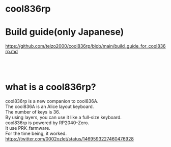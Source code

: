# cool836rp

# Build guide(only Japanese)
https://github.com/telzo2000/cool836rp/blob/main/build_guide_for_cool836rp.md


<br>
<br>

# what is a cool836rp?
cool836rp is a new companion to cool836A.
<br>
The cool836A is an Alice layout keyboard.
<br>
The number of keys is 36. 
<br>
By using layers, you can use it like a full-size keyboard.
<br>
cool836rp is powered by RP2040-Zero.
<br>
It use PRK_farmware.
<br>
For the time being, it worked.
<br>
https://twitter.com/0002ozlet/status/1469593227460476928



